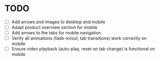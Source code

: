 # TODO

-   [ ] Add arrows and images to desktop and mobile
-   [ ] Adapt product overview section for mobile
-   [ ] Add arrows to the tabs for mobile navigation
-   [ ] Verify all animations (fade-in/out, tab transitions) work correctly on mobile
-   [ ] Ensure video playback (auto-play, reset on tab change) is functional on mobile
